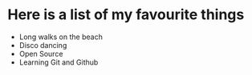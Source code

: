 # Here is a list of my favourite things
- Long walks on the beach
- Disco dancing
- Open Source
- Learning Git and Github
